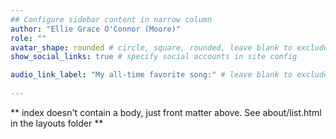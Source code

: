 ```yaml
---
## Configure sidebar content in narrow column
author: "Ellie Grace O'Connor (Moore)"
role: ""
avatar_shape: rounded # circle, square, rounded, leave blank to exclude
show_social_links: true # specify social accounts in site config

audio_link_label: "My all-time favorite song:" # leave blank to exclude
 
---
```


** index doesn't contain a body, just front matter above.
See about/list.html in the layouts folder **
